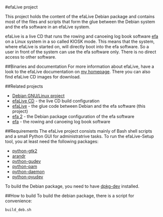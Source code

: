 #efaLive project

This project holds the content of the efaLive Debian package and contains most of the files and scripts that form the glue between the Debian system and the efa software in an efaLive system.

efaLive is a live CD that runs the rowing and canoeing log book software [efa](http://efa.nmichael.de/) on a Linux system in a so called KIOSK mode. This means that the system, where efaLive is started on, will directly boot into the efa software. So a user in front of the system can use the efa software only. There is no direct access to other software.

##Binaries and documentation
For more information about efaLive, have a look to the efaLive documentation on [my homepage](http://www.hannay.de/index.php/efalive/). There you can also find efaLive CD images for download.

##Related projects
* [Debian GNU/Linux project](http://www.debian.org/)
* [efaLive CD](https://github.com/efalive/efalive_cd) - the live CD build configuration
* [efaLive](https://github.com/efalive/efalive) - the glue code between Debian and the efa software (this project)
* [efa 2](https://github.com/efalive/efa2) - the Debian package configuration of the efa software
* [efa](http://efa.nmichael.de/) - the rowing and canoeing log book software

##Requirements
The efaLive project consists mainly of Bash shell scripts and a small Python GUI for administratrive tasks. To run the efaLive-Setup tool, you at least need the following packages:

* [python-gtk2](http://packages.debian.org/jessie/dpkg-dev)
* [arandr](http://packages.debian.org/jessie/arandr)
* [python-gudev](http://packages.debian.org/jessie/python-gudev)
* [python-pam](http://packages.debian.org/jessie/python-pam)
* [python-daemon](http://packages.debian.org/jessie/python-daemon)
* [python-pyudev](http://packages.debian.org/jessie/python-pyudev)

To build the Debian package, you need to have [dpkg-dev](http://packages.debian.org/jessie/dpkg-dev) installed.

##How to build
To build the debian package, there is a script for convenience:

```shell
build_deb.sh
```

